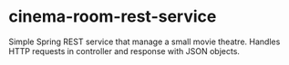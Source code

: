 # cinema-room-rest-service
Simple Spring REST service that manage a small movie theatre. Handles HTTP requests in controller and response with JSON objects.
